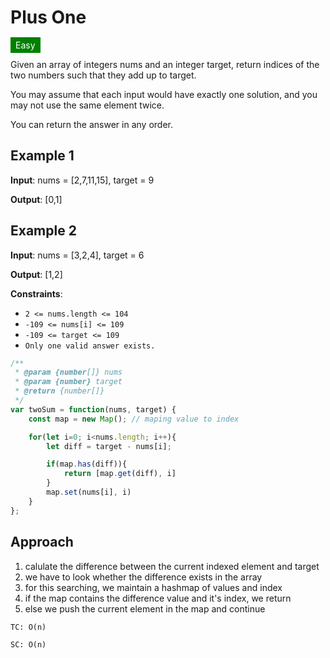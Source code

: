 # Plus One

<span style="padding: 4px 8px; background-color: green; color: white;">Easy</span>

Given an array of integers nums and an integer target, return indices of the two numbers such that they add up to target.

You may assume that each input would have exactly one solution, and you may not use the same element twice.

You can return the answer in any order.

## Example 1

**Input**: nums = [2,7,11,15], target = 9

**Output**: [0,1]

## Example 2

**Input**: nums = [3,2,4], target = 6

**Output**: [1,2]

**Constraints**:

- `2 <= nums.length <= 104`
- `-109 <= nums[i] <= 109`
- `-109 <= target <= 109`
- `Only one valid answer exists.`

```JavaScript
/**
 * @param {number[]} nums
 * @param {number} target
 * @return {number[]}
 */
var twoSum = function(nums, target) {
    const map = new Map(); // maping value to index

    for(let i=0; i<nums.length; i++){
        let diff = target - nums[i];

        if(map.has(diff)){
            return [map.get(diff), i]
        }
        map.set(nums[i], i)
    }
};
```

## Approach

1. calulate the difference between the current indexed element and target
2. we have to look whether the difference exists in the array
3. for this searching, we maintain a hashmap of values and index
4. if the map contains the difference value and it's index, we return
5. else we push the current element in the map and continue

`TC: O(n)`

`SC: O(n)`
